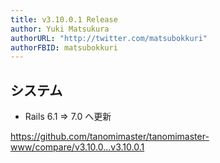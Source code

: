 ```yaml
---
title: v3.10.0.1 Release
author: Yuki Matsukura
authorURL: "http://twitter.com/matsubokkuri"
authorFBID: matsubokkuri
---
```


## システム

- Rails 6.1 => 7.0 へ更新

https://github.com/tanomimaster/tanomimaster-www/compare/v3.10.0...v3.10.0.1

